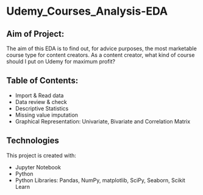# Udemy_Courses_Analysis-EDA

## Aim of Project: 
The aim of this EDA is to find out, for advice purposes, the most marketable course type for content creators. As a content creator, what kind of course should I put on Udemy for maximum profit?

## Table of Contents:
* Import & Read data
* Data review & check
* Descriptive Statistics
* Missing value imputation
* Graphical Representation: Univariate, Bivariate and Correlation Matrix

## Technologies
This project is created with:
* Jupyter Notebook
* Python
* Python Libraries: Pandas, NumPy, matplotlib, SciPy, Seaborn, Scikit Learn
